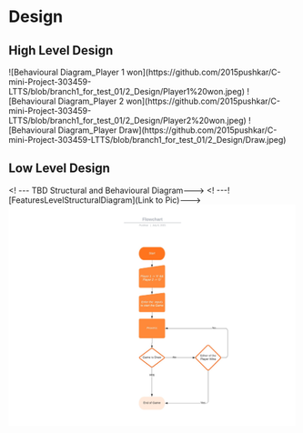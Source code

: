# Design

## High Level Design 
<TBD Structural and Behavioural Diagram>
<![HighLevelStructuralDiagram](Link to Pic)>
![Behavioural Diagram_Player 1 won](https://github.com/2015pushkar/C-mini-Project-303459-LTTS/blob/branch1_for_test_01/2_Design/Player1%20won.jpeg)
![Behavioural Diagram_Player 2 won](https://github.com/2015pushkar/C-mini-Project-303459-LTTS/blob/branch1_for_test_01/2_Design/Player2%20won.jpeg)
![Behavioural Diagram_Player Draw](https://github.com/2015pushkar/C-mini-Project-303459-LTTS/blob/branch1_for_test_01/2_Design/Draw.jpeg)

## Low Level Design 
<! --- TBD Structural and Behavioural Diagram--->
<! ---![FeaturesLevelStructuralDiagram](Link to Pic)--->
![Behavioural Diagram](https://github.com/2015pushkar/C-mini-Project-303459-LTTS/blob/branch1_for_test_01/1_Requirements/Flowchart.jpeg)


